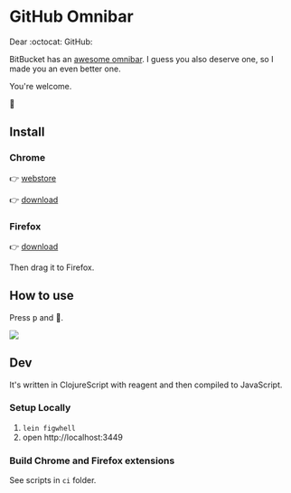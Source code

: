 # GitHub Omnibar

Dear :octocat: GitHub:

BitBucket has an [awesome omnibar](https://developer.atlassian.com/blog/2016/02/6-secret-bitbucket-features/?categories=git#omnibar). I guess you also deserve one, so I made you an even better one.

You're welcome.

🍻

## Install

### Chrome
 👉 [webstore](https://chrome.google.com/webstore/detail/github-omnibar/njccjmmakcbdpnlbodllfgiloenfpocb?utm_source=chrome-ntp-icon)

 👉 [download](https://github.com/jcouyang/gh-omnibar/releases/download/v0.1.2/chrome.crx)

### Firefox
 👉 [download](https://github.com/jcouyang/gh-omnibar/releases/download/v0.1.2/github_omnibar-0.1.2-fx.xpi)

 Then drag it to Firefox.

## How to use
Press <kbd>p</kbd> and 🎉.

![](https://www.evernote.com/l/ABcsG--4RF9MgbcJanT6Vb9l_8LRfDILYMUB/image.png)

## Dev
It's written in ClojureScript with reagent and then compiled to JavaScript.

### Setup Locally

1. `lein figwhell`
2. open http://localhost:3449

### Build Chrome and Firefox extensions

See scripts in `ci` folder.
